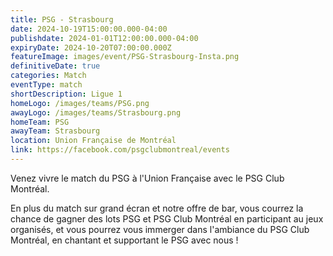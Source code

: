 ```yaml
---
title: PSG - Strasbourg
date: 2024-10-19T15:00:00.000-04:00
publishdate: 2024-01-01T12:00:00.000-04:00
expiryDate: 2024-10-20T07:00:00.000Z
featureImage: images/event/PSG-Strasbourg-Insta.png
definitiveDate: true
categories: Match
eventType: match
shortDescription: Ligue 1
homeLogo: /images/teams/PSG.png
awayLogo: /images/teams/Strasbourg.png
homeTeam: PSG
awayTeam: Strasbourg
location: Union Française de Montréal
link: https://facebook.com/psgclubmontreal/events
---
```


Venez vivre le match du PSG à l'Union Française avec le PSG Club Montréal.

En plus du match sur grand écran et notre offre de bar, vous courrez la chance de gagner des lots PSG et PSG Club Montréal en participant au jeux organisés, et vous pourrez vous immerger dans l'ambiance du PSG Club Montréal, en chantant et supportant le PSG avec nous !
